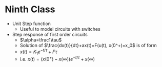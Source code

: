 # Ninth Class
* Unit Step function
  * Useful to model circuits with switches
* Step response of first order circuits
  * $\alpha=\frac1\tau$
  * Solution of $\frac{dx(t)}{dt}+ax(t)=F(u(t), x(0^+)=x_0$ is of form 
  * $x(t)=K_1e^{-t/\tau}+F\tau$
  * i.e. $x(t)=(x(0^+)-x(\infty))e^{-t/\tau}+x(\infty)$